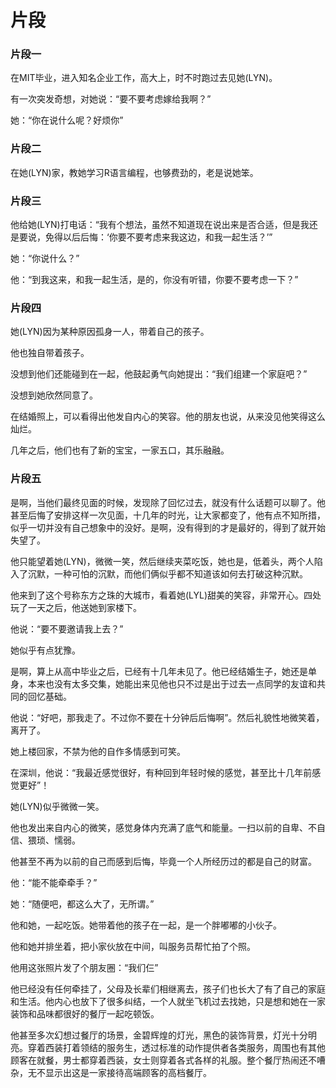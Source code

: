 # 片段

### 片段一

在MIT毕业，进入知名企业工作，高大上，时不时跑过去见她\(LYN\)。

有一次突发奇想，对她说：“要不要考虑嫁给我啊？”

她：“你在说什么呢？好烦你”

### 片段二

在她\(LYN\)家，教她学习R语言编程，也够费劲的，老是说她笨。

### 片段三

他给她\(LYN\)打电话：“我有个想法，虽然不知道现在说出来是否合适，但是我还是要说，免得以后后悔：‘你要不要考虑来我这边，和我一起生活？’”

她：“你说什么？”

他：“到我这来，和我一起生活，是的，你没有听错，你要不要考虑一下？”

### 片段四

她\(LYN\)因为某种原因孤身一人，带着自己的孩子。

他也独自带着孩子。

没想到他们还能碰到在一起，他鼓起勇气向她提出：“我们组建一个家庭吧？”

没想到她欣然同意了。

在结婚照上，可以看得出他发自内心的笑容。他的朋友也说，从来没见他笑得这么灿烂。

几年之后，他们也有了新的宝宝，一家五口，其乐融融。

### 片段五

是啊，当他们最终见面的时候，发现除了回忆过去，就没有什么话题可以聊了。他甚至后悔了安排这样一次见面，十几年的时光，让大家都变了，他有点不知所措，似乎一切并没有自己想象中的没好。是啊，没有得到的才是最好的，得到了就开始失望了。

他只能望着她\(LYN\)，微微一笑，然后继续夹菜吃饭，她也是，低着头，两个人陷入了沉默，一种可怕的沉默，而他们俩似乎都不知道该如何去打破这种沉默。

他来到了这个号称东方之珠的大城市，看着她\(LYL\)甜美的笑容，非常开心。四处玩了一天之后，他送她到家楼下。

他说：“要不要邀请我上去？”

她似乎有点犹豫。

是啊，算上从高中毕业之后，已经有十几年未见了。他已经结婚生子，她还是单身，本来也没有太多交集，她能出来见他也只不过是出于过去一点同学的友谊和共同的回忆基础。

他说：“好吧，那我走了。不过你不要在十分钟后后悔啊”。然后礼貌性地微笑着，离开了。

她上楼回家，不禁为他的自作多情感到可笑。

在深圳，他说：“我最近感觉很好，有种回到年轻时候的感觉，甚至比十几年前感觉更好”！

她\(LYN\)似乎微微一笑。

他也发出来自内心的微笑，感觉身体内充满了底气和能量。一扫以前的自卑、不自信、猥琐、懦弱。

他甚至不再为以前的自己而感到后悔，毕竟一个人所经历过的都是自己的财富。

他：“能不能牵牵手？”

她：“随便吧，都这么大了，无所谓。”

他和她，一起吃饭。她带着他的孩子在一起，是一个胖嘟嘟的小伙子。

他和她并排坐着，把小家伙放在中间，叫服务员帮忙拍了个照。

他用这张照片发了个朋友圈：“我们仨”

他已经没有任何牵挂了，父母及长辈们相继离去，孩子们也长大了有了自己的家庭和生活。他内心也放下了很多纠结，一个人就坐飞机过去找她，只是想和她在一家装饰和品味都很好的餐厅一起吃顿饭。

他甚至多次幻想过餐厅的场景，金碧辉煌的灯光，黑色的装饰背景，灯光十分明亮。穿着西装打着领结的服务生，透过标准的动作提供者各类服务，周围也有其他顾客在就餐，男士都穿着西装，女士则穿着各式各样的礼服。整个餐厅热闹还不嘈杂，无不显示出这是一家接待高端顾客的高档餐厅。

